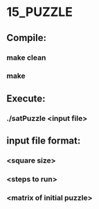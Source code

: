 # 15_PUZZLE
## Compile:
### make clean
### make
## Execute:
### ./satPuzzle &lt;input file>
## input file format:
### &lt;square size>
### &lt;steps to run>
### &lt;matrix of initial puzzle>